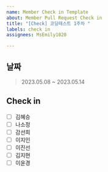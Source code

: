```yaml
---
name: Member Check in Template
about: Member Pull Request Check in
title: "[Check] 코딩테스트 1주차 "
labels: check in
assignees: MsEmily1020

---
```


## 날짜
 > 2023.05.08 ~ 2023.05.14

## Check in
 - [ ] 김혜승
 - [ ] 나소정
 - [ ] 감선희
 - [ ] 이지인
 - [ ] 이진선
 - [ ] 김지현
 - [ ] 이윤경
